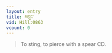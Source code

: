 ```yaml
---
layout: entry
title: མདུང་
vid: Hill:0863
vcount: 0
---
```

> To sting, to pierce with a spear CD\.


